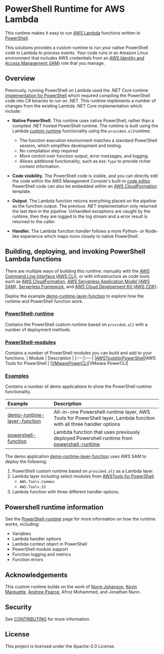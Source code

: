 # PowerShell Runtime for AWS Lambda

This runtime makes it easy to run [AWS Lambda](https://aws.amazon.com/lambda/) functions written in [PowerShell](https://docs.microsoft.com/en-us/powershell/scripting/overview).

This solutions provides a custom runtime to run your native PowerShell code in Lambda to process events. Your code runs in an Amazon Linux environment that includes AWS credentials from an [AWS Identity and Access Management (IAM)](https://aws.amazon.com/iam/) role that you manage.

## Overview
Previously, running PowerShell on Lambda used the .NET Core runtime [implementation for PowerShell](https://docs.aws.amazon.com/lambda/latest/dg/lambda-powershell.html) which required compiling the PowerShell code into C# binaries to run on .NET. This runtime implements a number of changes from the existing Lambda .NET Core implementation which include:

* **Native PowerShell.** This runtime uses native PowerShell, rather than a compiled .NET hosted PowerShell runtime. The runtime is built using the Lambda [custom runtime](https://docs.aws.amazon.com/lambda/latest/dg/runtimes-custom.html) functionality using the ```provided.al2```runtime.
  * The function execution environment matches a standard PowerShell session, which simplifies development and testing.
  * No compilation step required
  * More control over function output, error messages, and logging.
  * Allows additional functionality, such as ```Add-Type``` to provide richer context information. 
* **Code visibility.** The PowerShell code is visible, and you can directly edit the code within the AWS Management Console's built-in [code editor](https://docs.aws.amazon.com/lambda/latest/dg/foundation-console.html#code-editor). PowerShell code can also be embedded within an [AWS CloudFormation](https://aws.amazon.com/cloudformation/) template.
* **Output**. The Lambda function returns everything placed on the pipeline as the function output. The previous .NET implementation only  returned the last item in the pipeline. Unhandled exceptions are caught by the runtime, then they are logged to the log stream and a error result is returned to the caller. 

* **Handler.** The Lambda function *handler* follows a more Python- or Node-like experience which maps more closely to native PowerShell.

## Building, deploying, and invoking PowerShell Lambda functions

There are multiple ways of building this runtime: manually with the [AWS Command Line Interface (AWS CLI)](https://aws.amazon.com/cli/), or with infrastructure as code tools such as [AWS CloudFormation](https://aws.amazon.com/cloudformation/), [AWS Serverless Application Model (AWS SAM)](https://aws.amazon.com/serverless/sam/), [Serverless Framework](https://serverless.com/framework/), and [AWS Cloud Development Kit (AWS CDK)](https://aws.amazon.com/cdk/).

Deploy the example [demo-runtime-layer-function](examples/demo-runtime-layer-function/) to explore how the runtime and PowerShell function work.

### [PowerShell-runtime](powershell-runtime/)
Contains the PowerShell custom runtime based on ````provided.al2```` with a number of deployment methods.

### [PowerShell-modules](powershell-modules/)
Contains a number of PowerShell modules you can build and add to your functions.
| Module   | Description  |
|:---|:---|
|[AWSToolsforPowerShell](powershell-modules/AWSToolsforPowerShell/)|AWS Tools for PowerShell |
|[VMwarePowerCLI](powershell-mocules/VMwarePowerCLI/)|VMware PowerCLI|

### [Examples](examples/)
Contains a number of demo applications to show the PowerShell runtime functionality.

| Example   | Description  |
|:---|:---|
|[demo-runtime-layer-function](examples/demo-runtime-layer-function/)|All-in-one Powershell runtime layer, AWS Tools for PowerShell layer, Lambda function with all three handler options |
|[powershell-function](powershell-function/)| Lambda function that uses previously deployed Powershell runtime from [powershell-runtime](powershell-runtime/).|

The demo application [demo-runtime-layer-function](examples/demo-runtime-layer-function/) uses AWS SAM to deploy the following:
1. PowerShell custom runtime based on ````provided.al2```` as a Lambda layer.
2. Lambda layer including select modules from [AWSTools for PowerShell](https://aws.amazon.com/powershell/).
    * ````AWS.Tools.Common````
    * ````AWS.Tools.S3````
3. Lambda function with three different handler options.

## Powershell runtime information
See the [PowerShell-runtime](powershell-runtime/) page for more information on how the runtime works, including:

* Variables
* Lambda handler options
* Lambda context object in PowerShell
* PowerShell module support
* Function logging and metrics
* Function errors

## Acknowledgements

This custom runtime builds on the work of [Norm Johanson](https://twitter.com/socketnorm), [Kevin Marquette](https://twitter.com/KevinMarquette), [Andrew Pearce](https://twitter.com/austoonz), Afroz Mohammed, and Jonathan Nunn.

## Security

See [CONTRIBUTING](CONTRIBUTING.md#security-issue-notifications) for more information.

## License

This project is licensed under the Apache-2.0 License.